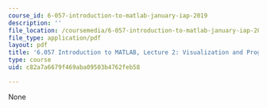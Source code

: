 ```yaml
---
course_id: 6-057-introduction-to-matlab-january-iap-2019
description: ''
file_location: /coursemedia/6-057-introduction-to-matlab-january-iap-2019/c82a7a6679f469aba09503b4762feb58_MIT6_057IAP19_lec2.pdf
file_type: application/pdf
layout: pdf
title: '6.057 Introduction to MATLAB, Lecture 2: Visualization and Programming'
type: course
uid: c82a7a6679f469aba09503b4762feb58

---
```

None